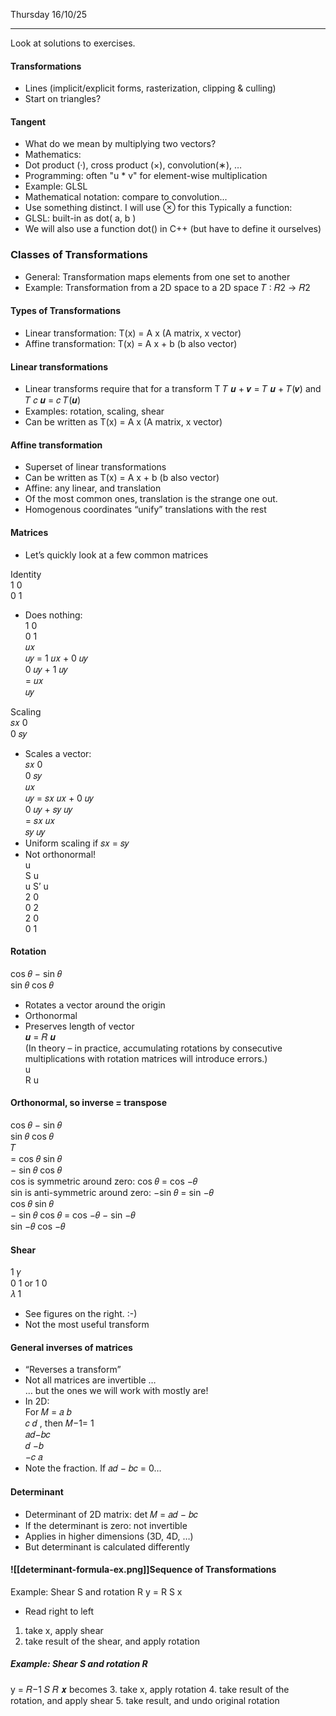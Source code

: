 Thursday 16/10/25

---
Look at solutions to exercises.

#### Transformations
- Lines (implicit/explicit forms, rasterization, clipping & culling)
- Start on triangles?
#### Tangent
- What do we mean by multiplying two vectors?
- Mathematics:
- Dot product (·), cross product (×), convolution(∗), …
- Programming: often "u * v" for element-wise multiplication
- Example: GLSL
- Mathematical notation: compare to convolution...
- Use something distinct. I will use ⊗ for this
Typically a function:
- GLSL: built-in as dot( a, b )
- We will also use a function dot() in C++
(but have to define it ourselves)
### Classes of Transformations
- General: Transformation maps elements from one set to another
- Example: Transformation from a 2D space to a 2D space
𝑇 ∶ 𝑅2 → 𝑅2
#### Types of Transformations
- Linear transformation:
T(x) = A x (A matrix, x vector)
- Affine transformation:
T(x) = A x + b (b also vector)
#### Linear transformations
- Linear transforms require that for a transform T
𝑇 𝒖 + 𝒗 = 𝑇 𝒖 + 𝑇(𝒗) and
𝑇 𝑐 𝒖 = 𝑐 𝑇(𝒖)
- Examples: rotation, scaling, shear
- Can be written as
T(x) = A x (A matrix, x vector)
#### Affine transformation
- Superset of linear transformations
- Can be written as
T(x) = A x + b (b also vector)
- Affine: any linear, and translation
- Of the most common ones, translation is the strange one out.
- Homogenous coordinates “unify” translations with the rest
#### Matrices  
- Let’s quickly look at a few common matrices

Identity  
1 0  
0 1  
- Does nothing:  
1 0  
0 1  
𝑢𝑥  
𝑢𝑦 = 1 𝑢𝑥 + 0 𝑢𝑦  
0 𝑢𝑦 + 1 𝑢𝑦  
= 𝑢𝑥  
𝑢𝑦

Scaling  
𝑠𝑥 0  
0 𝑠𝑦  
- Scales a vector:  
𝑠𝑥 0  
0 𝑠𝑦  
𝑢𝑥  
𝑢𝑦 = 𝑠𝑥 𝑢𝑥 + 0 𝑢𝑦  
0 𝑢𝑦 + 𝑠𝑦 𝑢𝑦  
= 𝑠𝑥 𝑢𝑥  
𝑠𝑦 𝑢𝑦  
- Uniform scaling if 𝑠𝑥 = 𝑠𝑦  
- Not orthonormal!  
u  
S u  
u S’ u  
2 0  
0 2  
2 0  
0 1
#### Rotation  
cos 𝜃 − sin 𝜃  
sin 𝜃 cos 𝜃  
- Rotates a vector around the origin  
- Orthonormal  
- Preserves length of vector  
𝒖 = 𝑅 𝒖  
(In theory – in practice, accumulating rotations by consecutive  
multiplications with rotation matrices will introduce errors.)  
u  
R u  
#### Orthonormal, so inverse = transpose  
cos 𝜃 − sin 𝜃  
sin 𝜃 cos 𝜃  
𝑇  
= cos 𝜃 sin 𝜃  
− sin 𝜃 cos 𝜃  
cos is symmetric around zero: cos 𝜃 = cos −𝜃  
sin is anti-symmetric around zero: −sin 𝜃 = sin −𝜃  
cos 𝜃 sin 𝜃  
− sin 𝜃 cos 𝜃 = cos −𝜃 − sin −𝜃  
sin −𝜃 cos −𝜃
#### Shear  
1 𝛾  
0 1 or 1 0  
𝜆 1  
- See figures on the right. :-)  
- Not the most useful transform
#### General inverses of matrices  
- “Reverses a transform”  
- Not all matrices are invertible …  
… but the ones we will work with mostly are!  
- In 2D:  
For 𝑀 = 𝑎 𝑏  
𝑐 𝑑 , then 𝑀−1= 1  
𝑎𝑑−𝑏𝑐  
𝑑 −𝑏  
−𝑐 𝑎  
- Note the fraction. If 𝑎𝑑 − 𝑏𝑐 = 0…
#### Determinant
- Determinant of 2D matrix:
det 𝑀 = 𝑎𝑑 − 𝑏𝑐
- If the determinant is zero: not invertible
- Applies in higher dimensions (3D, 4D, …)
- But determinant is calculated differently
#### ![[determinant-formula-ex.png]]Sequence of Transformations
Example: Shear S and rotation R
y = R S x
- Read right to left
1. take x, apply shear
2. take result of the shear, and apply rotation
##### Example: Shear S and rotation R
y = 𝑅−1 𝑆 𝑅 𝒙
becomes
3. take x, apply rotation
4. take result of the rotation, and apply shear
5. take result, and undo original rotation